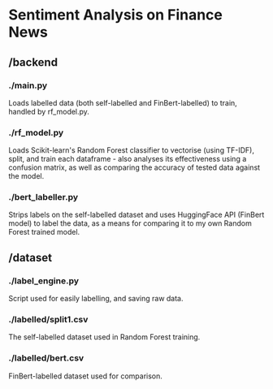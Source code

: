 # Sentiment Analysis on Finance News

## /backend

### ./main.py
Loads labelled data (both self-labelled and FinBert-labelled) to train, handled by rf_model.py.

### ./rf_model.py
Loads Scikit-learn's Random Forest classifier to vectorise (using TF-IDF), split, and train each dataframe - also analyses its effectiveness using a confusion matrix, as well as comparing the accuracy of tested data against the model.

### ./bert_labeller.py
Strips labels on the self-labelled dataset and uses HuggingFace API (FinBert model) to label the data, as a means for comparing it to my own Random Forest trained model.

## /dataset

### ./label_engine.py
Script used for easily labelling, and saving raw data.

### ./labelled/split1.csv
The self-labelled dataset used in Random Forest training.

### ./labelled/bert.csv
FinBert-labelled dataset used for comparison.